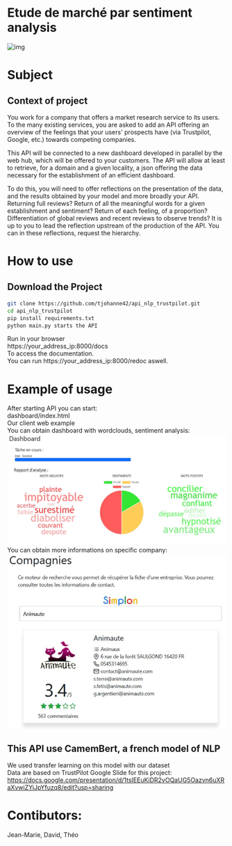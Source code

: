 # Etude de marché par sentiment analysis
![img](https://external-content.duckduckgo.com/iu/?u=http%3A%2F%2Ffondation-valentin-ribet.org%2Fwp-content%2Fuploads%2F2016%2F12%2Flogo-simplon.gif&f=1&nofb=1.png)
# Subject
## Context of project
You work for a company that offers a market research service to its users. To the many existing services, you are asked to add an API offering an overview of the feelings that your users' prospects have (via Trustpilot, Google, etc.) towards competing companies.

This API will be connected to a new dashboard developed in parallel by the web hub, which will be offered to your customers. The API will allow at least to retrieve, for a domain and a given locality, a json offering the data necessary for the establishment of an efficient dashboard.

To do this, you will need to offer reflections on the presentation of the data, and the results obtained by your model and more broadly your API. Returning full reviews? Return of all the meaningful words for a given establishment and sentiment? Return of each feeling, of a proportion? Differentiation of global reviews and recent reviews to observe trends? It is up to you to lead the reflection upstream of the production of the API. You can in these reflections, request the hierarchy.
# How to use
## Download the Project
```bash
git clone https://github.com/tjohanne42/api_nlp_trustpilot.git
cd api_nlp_trustpilot
pip install requirements.txt
python main.py starts the API  
```
Run in your browser  
https://your_address_ip:8000/docs  
To access the documentation.  
You can run https://your_address_ip:8000/redoc aswell.
# Example of usage
After starting API you can start:  
dashboard/index.html  
Our client web example  
You can obtain dashboard with wordclouds, sentiment analysis:
![img](images_readme/dashboard.png)
You can obtain more informations on specific company:
![img](images_readme/companies.png)
## This API use CamemBert, a french model of NLP
We used transfer learning on this model with our dataset  
Data are based on TrustPilot 
Google Slide for this project: https://docs.google.com/presentation/d/1tsIEEuKiDR2vOQaUG5Oazvn6uXRaXvwiZYiJpYfuzq8/edit?usp=sharing
# Contibutors:
Jean-Marie, David, Théo
